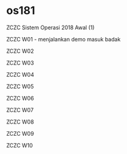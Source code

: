 # os181
ZCZC Sistem Operasi 2018 Awal (1)

ZCZC W01 - menjalankan demo masuk badak

ZCZC W02

ZCZC W03

ZCZC W04

ZCZC W05

ZCZC W06

ZCZC W07

ZCZC W08

ZCZC W09

ZCZC W10
